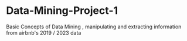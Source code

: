 # Data-Mining-Project-1
Basic Concepts of Data Mining , manipulating and extracting information from airbnb's 2019 / 2023 data 
